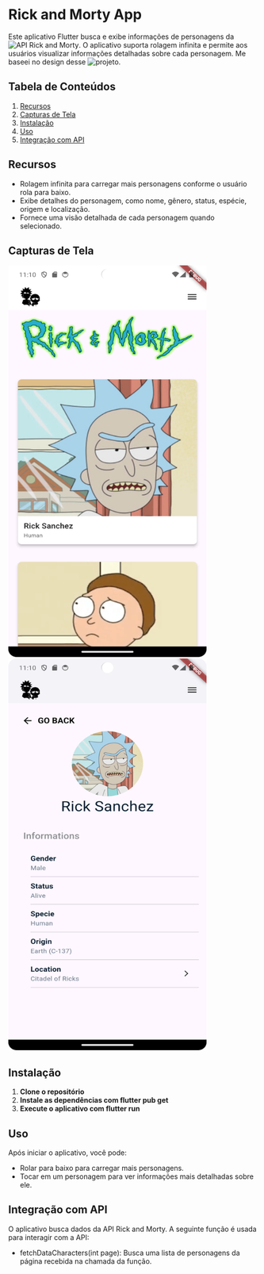 # Rick and Morty App

Este aplicativo Flutter busca e exibe informações de personagens da ![API Rick and Morty](https://rickandmortyapi.com/). O aplicativo suporta rolagem infinita e permite aos usuários visualizar informações detalhadas sobre cada personagem. Me baseei no design desse ![projeto](https://www.figma.com/design/EYnY3t6t7EE6p4neZvK318/Rick-and-Morty-(web-responsive)-(Community)?node-id=20-110&t=mjn6fYv6amsQ5Q0N-0).

## Tabela de Conteúdos

1. [Recursos](#recursos)
2. [Capturas de Tela](#capturas-de-tela)
2. [Instalação](#instalação)
3. [Uso](#uso)
4. [Integração com API](#integração-com-api)


## Recursos

- Rolagem infinita para carregar mais personagens conforme o usuário rola para baixo.
- Exibe detalhes do personagem, como nome, gênero, status, espécie, origem e localização.
- Fornece uma visão detalhada de cada personagem quando selecionado.

## Capturas de Tela
<img src="home.png" alt="Home Page" width="400" height="790">
<img src="character_page.png" alt="Character Page" width="400" height="790">


## Instalação

1. **Clone o repositório**
2. **Instale as dependências com flutter pub get**
3. **Execute o aplicativo com flutter run**

## Uso
Após iniciar o aplicativo, você pode:

- Rolar para baixo para carregar mais personagens.
- Tocar em um personagem para ver informações mais detalhadas sobre ele.

## Integração com API
O aplicativo busca dados da API Rick and Morty. A seguinte função é usada para interagir com a API:

- fetchDataCharacters(int page): Busca uma lista de personagens da página recebida na chamada da função.